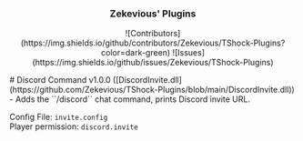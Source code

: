 <h3 align="center">Zekevious' Plugins</h3>
<p align="center">
![Contributors](https://img.shields.io/github/contributors/Zekevious/TShock-Plugins?color=dark-green) ![Issues](https://img.shields.io/github/issues/Zekevious/TShock-Plugins)
<p align="left">
# Discord Command v1.0.0 ([DiscordInvite.dll](https://github.com/Zekevious/TShock-Plugins/blob/main/DiscordInvite.dll))
- Adds the ``/discord`` chat command, prints Discord invite URL.

Config File: ``invite.config``<br>
Player permission: ``discord.invite``
